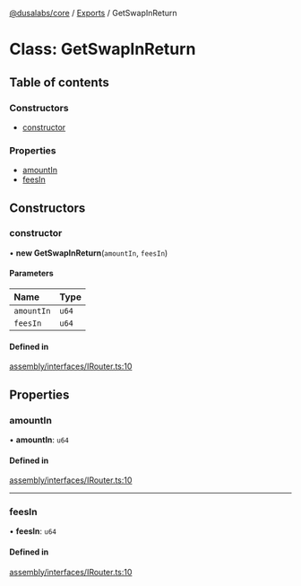 [@dusalabs/core](../README.md) / [Exports](../modules.md) / GetSwapInReturn

# Class: GetSwapInReturn

## Table of contents

### Constructors

- [constructor](GetSwapInReturn.md#constructor)

### Properties

- [amountIn](GetSwapInReturn.md#amountin)
- [feesIn](GetSwapInReturn.md#feesin)

## Constructors

### constructor

• **new GetSwapInReturn**(`amountIn`, `feesIn`)

#### Parameters

| Name | Type |
| :------ | :------ |
| `amountIn` | `u64` |
| `feesIn` | `u64` |

#### Defined in

[assembly/interfaces/IRouter.ts:10](https://github.com/dusaprotocol/v2.1/blob/b07cbb8/assembly/interfaces/IRouter.ts#L10)

## Properties

### amountIn

• **amountIn**: `u64`

#### Defined in

[assembly/interfaces/IRouter.ts:10](https://github.com/dusaprotocol/v2.1/blob/b07cbb8/assembly/interfaces/IRouter.ts#L10)

___

### feesIn

• **feesIn**: `u64`

#### Defined in

[assembly/interfaces/IRouter.ts:10](https://github.com/dusaprotocol/v2.1/blob/b07cbb8/assembly/interfaces/IRouter.ts#L10)
